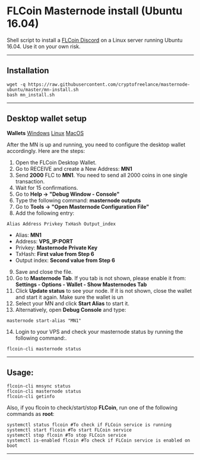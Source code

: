 # FLCoin Masternode install (Ubuntu 16.04)
Shell script to install a [FLCoin Discord](https://discord.gg/Vz9wFtF) on a Linux server running Ubuntu 16.04. Use it on your own risk.
***

## Installation
```
wget -q https://raw.githubusercontent.com/cryptofreelance/masternode-ubuntu/master/mn-install.sh
bash mn_install.sh
```
***

## Desktop wallet setup  
**Wallets**
[Windows](https://github.com/cryptofreelance/FLCoin/releases/)
[Linux](https://github.com/cryptofreelance/FLCoin/releases/)
[MacOS](https://github.com/cryptofreelance/FLCoin/releases/)

After the MN is up and running, you need to configure the desktop wallet accordingly. Here are the steps:  
1. Open the FLCoin Desktop Wallet.  
2. Go to RECEIVE and create a New Address: **MN1**  
3. Send **2000** FLC to **MN1**. You need to send all 2000 coins in one single transaction.
4. Wait for 15 confirmations.  
5. Go to **Help -> "Debug Window - Console"**  
6. Type the following command: **masternode outputs**
7. Go to  **Tools -> "Open Masternode Configuration File"**
8. Add the following entry:
```
Alias Address Privkey TxHash Output_index
```
* Alias: **MN1**
* Address: **VPS_IP:PORT**
* Privkey: **Masternode Private Key**
* TxHash: **First value from Step 6**
* Output index:  **Second value from Step 6**
9. Save and close the file.
10. Go to **Masternode Tab**. If you tab is not shown, please enable it from: **Settings - Options - Wallet - Show Masternodes Tab**
11. Click **Update status** to see your node. If it is not shown, close the wallet and start it again. Make sure the wallet is un
12. Select your MN and click **Start Alias** to start it.
13. Alternatively, open **Debug Console** and type:
```
masternode start-alias "MN1"
```
14. Login to your VPS and check your masternode status by running the following command:.
```
flcoin-cli masternode status
```
***

## Usage:
```
flcoin-cli mnsync status
flcoin-cli masternode status  
flcoin-cli getinfo
```
Also, if you flcoin to check/start/stop **FLCoin**, run one of the following commands as **root**:

```
systemctl status flcoin #To check if FLCoin service is running  
systemctl start flcoin #To start FLCoin service  
systemctl stop flcoin #To stop FLCoin service  
systemctl is-enabled flcoin #To check if FLCoin service is enabled on boot  
```  
***
